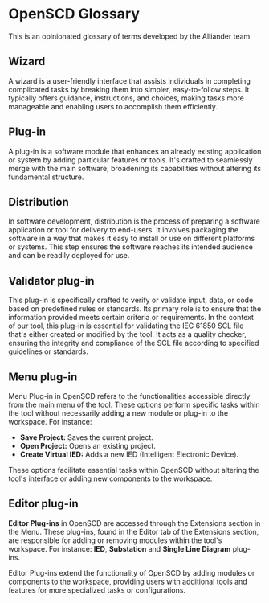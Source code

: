 # OpenSCD Glossary

This is an opinionated glossary of terms developed by the Alliander team.

## Wizard
A wizard is a user-friendly interface that assists individuals in completing complicated tasks by breaking them into simpler, easy-to-follow steps. It typically offers guidance, instructions, and choices, making tasks more manageable and enabling users to accomplish them efficiently.

## Plug-in
A plug-in is a software module that enhances an already existing application or system by adding particular features or tools. It's crafted to seamlessly merge with the main software, broadening its capabilities without altering its fundamental structure.

## Distribution
In software development, distribution is the process of preparing a software application or tool for delivery to end-users. It involves packaging the software in a way that makes it easy to install or use on different platforms or systems. This step ensures the software reaches its intended audience and can be readily deployed for use.

## Validator plug-in
This plug-in is specifically crafted to verify or validate input, data, or code based on predefined rules or standards. Its primary role is to ensure that the information provided meets certain criteria or requirements. In the context of our tool, this plug-in is essential for validating the IEC 61850 SCL file that's either created or modified by the tool. It acts as a quality checker, ensuring the integrity and compliance of the SCL file according to specified guidelines or standards.

## Menu plug-in
Menu Plug-in in OpenSCD refers to the functionalities accessible directly from the main menu of the tool. These options perform specific tasks within the tool without necessarily adding a new module or plug-in to the workspace. For instance:

- **Save Project:** Saves the current project.
- **Open Project:** Opens an existing project.
- **Create Virtual IED:** Adds a new IED (Intelligent Electronic Device).

These options facilitate essential tasks within OpenSCD without altering the tool's interface or adding new components to the workspace.


## Editor plug-in
**Editor Plug-ins** in OpenSCD are accessed through the Extensions section in the Menu. These plug-ins, found in the Editor tab of the Extensions section, are responsible for adding or removing modules within the tool's workspace. For instance: **IED**, **Substation** and **Single Line Diagram** plug-ins.

Editor Plug-ins extend the functionality of OpenSCD by adding modules or components to the workspace, providing users with additional tools and features for more specialized tasks or configurations.


